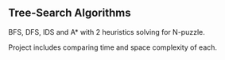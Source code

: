## Tree-Search Algorithms

BFS, DFS, IDS and A* with 2 heuristics solving for N-puzzle. 

Project includes comparing time and space complexity of each. 